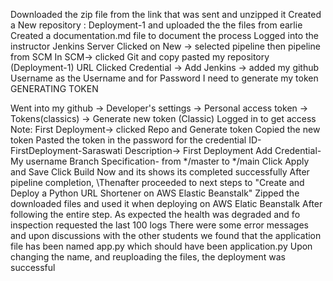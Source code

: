 Downloaded the zip file from the link that was sent and unzipped it Created a New repository : Deployment-1 and uploaded the the files from earlie Created a documentation.md file to document the process Logged into the instructor Jenkins Server Clicked on New -> selected pipeline then pipeline from SCM In SCM-> clicked Git and copy pasted my repository (Deployment-1) URL Clicked Credential -> Add Jenkins -> added my github Username as the Username and for Password I need to generate my token GENERATING TOKEN

Went into my github -> Developer's settings -> Personal access token -> Tokens(classics) -> Generate new token (Classic)
Logged in to get access
Note: First Deployment-> clicked Repo and Generate token
Copied the new token Pasted the token in the password for the credential ID- FirstDeployment-Saraswati Description-> First Deployment Add Credential- My username Branch Specification- from */master to */main Click Apply and Save Click Build Now and its shows its completed successfully
After pipeline completion, \Thenafter proceeded to next steps to "Create and Deploy a Python URL Shortener on AWS Elastic Beanstalk" Zipped the downloaded files and used it when deploying on AWS Elatic Beanstalk After following the entire step.
As expected the health was degraded and fo inspection requested the last 100 logs
There were some error messages and upon discussions with the other students we found that the application file has been named app.py which should have been application.py
Upon changing the name, and reuploading the files, the deployment was successful
